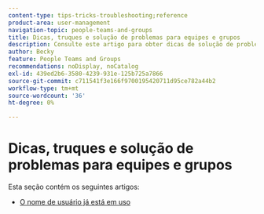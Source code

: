 ```yaml
---
content-type: tips-tricks-troubleshooting;reference
product-area: user-management
navigation-topic: people-teams-and-groups
title: Dicas, truques e solução de problemas para equipes e grupos
description: Consulte este artigo para obter dicas de solução de problemas em equipes e grupos.
author: Becky
feature: People Teams and Groups
recommendations: noDisplay, noCatalog
exl-id: 439ed2b6-3580-4239-931e-125b725a7866
source-git-commit: c711541f3e166f9700195420711d95ce782a44b2
workflow-type: tm+mt
source-wordcount: '36'
ht-degree: 0%

---
```


# Dicas, truques e solução de problemas para equipes e grupos

Esta seção contém os seguintes artigos:

* [O nome de usuário já está em uso](../../people-teams-and-groups/tips-tricks-and-troubleshooting/username-already-in-use.md)
